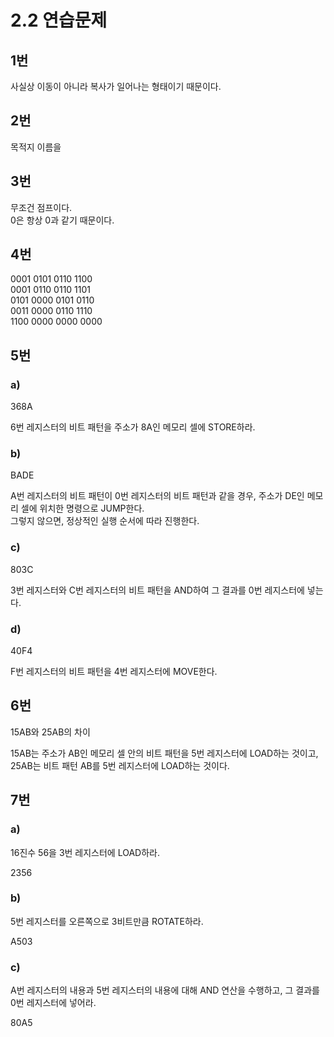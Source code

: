 # 2.2 연습문제

## 1번
사실상 이동이 아니라 복사가 일어나는 형태이기 때문이다.

## 2번
목적지 이름을 

## 3번
무조건 점프이다.  
0은 항상 0과 같기 때문이다.

## 4번
0001 0101 0110 1100  
0001 0110 0110 1101  
0101 0000 0101 0110  
0011 0000 0110 1110  
1100 0000 0000 0000

## 5번
### a)
368A

6번 레지스터의 비트 패턴을 주소가 8A인 메모리 셀에 STORE하라.

### b)
BADE

A번 레지스터의 비트 패턴이 0번 레지스터의 비트 패턴과 같을 경우, 주소가 DE인 메모리 셀에 위치한 명령으로 JUMP한다.  
그렇지 않으면, 정상적인 실행 순서에 따라 진행한다.

### c)
803C

3번 레지스터와 C번 레지스터의 비트 패턴을 AND하여 그 결과를 0번 레지스터에 넣는다.

### d)
40F4

F번 레지스터의 비트 패턴을 4번 레지스터에 MOVE한다.

## 6번
15AB와 25AB의 차이

15AB는 주소가 AB인 메모리 셀 안의 비트 패턴을 5번 레지스터에 LOAD하는 것이고,  
25AB는 비트 패턴 AB를 5번 레지스터에 LOAD하는 것이다.

## 7번
### a)
16진수 56을 3번 레지스터에 LOAD하라.

2356

### b)
5번 레지스터를 오른쪽으로 3비트만큼 ROTATE하라.

A503

### c)
A번 레지스터의 내용과 5번 레지스터의 내용에 대해 AND 연산을 수행하고, 그 결과를 0번 레지스터에 넣어라.

80A5
